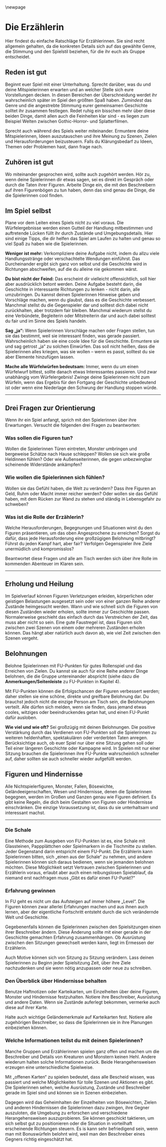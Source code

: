 \newpage
# Die Erzählerin
Hier findest du einfache Ratschläge für Erzählerinnen. Sie sind recht  allgemein gehalten, da die konkreten Details sich auf das gewählte Genre, die Stimmung und den Spielstil beziehen, für die ihr euch als Gruppe entscheidet.


## Reden ist gut

<!-- Start your game with a conversation. Talk about
what players want out of the game, what you want, and where those ideas overlap. Those overlaps are likely where everyone is going to have the most fun. At the very least you should work together to establish the genre and tone of your shared story.
Talk about this stuff too, so that everyone is clear of the specfics (there is a world of difference between Gothic horror and splatter films, for example).  
Talk during the game too. Encourage players to share ideas and give input into scenes, objectives and the challenges characters face. If you need to clarify ideas, themes or issues then do that. -->

Beginnt euer Spiel mit einer Unterhaltung. Sprecht darüber, was du und deine Mitspielerinnen erwarten und an welcher Stelle sich eure Vorstellungen decken. In diesen Bereichen der Überschneidung werdet ihr wahrscheinlich später im Spiel den größten Spaß haben. *Zumindest* das Genre und die angestrebte Stimmung eurer gemeinsamen Geschichte solltet ihr zusammen festlegen. Redet ruhig ein bisschen mehr über diese beiden Dinge, damit allen auch die Feinheiten klar sind - es liegen zum Beispiel Welten zwischen Gothic-Horror- und Splatterfilmen.

Sprecht auch während des Spiels weiter miteinander. Ermuntere deine Mitspielerinnen, Ideen auszutauschen und ihre Meinung zu Szenen, Zielen und Herausforderungen beizusteuern. Falls du Klärungsbedarf zu Ideen, Themen oder Problemen hast, dann frage nach.

## Zuhören ist gut

<!-- If there is going to be talk there needs to be listening. listen to your players and the things they tell you, either in conversation or when they do things with their character. Do stuff that relates to the Descriptors written on the player’s character sheets, because that is what they think is cool. -->

Wo miteinander gesprochen wird, sollte auch zugehört werden. Hör zu, wenn deine Spielerinnen dir etwas sagen, sei es direkt im Gespräch oder durch die Taten ihrer Figuren. Arbeite Dinge ein, die mit den Beschreibern auf ihren Figurenbögen zu tun haben, denn das sind genau die Dinge, die die Spielerinnen cool finden.

## Im Spiel selbst
Plane vor dem Leiten eines Spiels nicht zu viel voraus. Die Würfelergebnisse werden einen Gutteil der Handlung mitbestimmen und auftretende Lücken füllt ihr durch Zustände und Umgebungsdetails. Hier sind einige Tipps, die dir helfen das Spiel am Laufen zu halten und genau so viel Spaß zu haben wie die Spielerinnen.


**Weniger ist mehr:** Verkompliziere deine Aufgabe nicht, indem du allzu viele Handlungsstränge oder verschachtelte Wendungen einführst. Das Durcheinander ergibt sich ganz von selbst und die Geschichte wird in Richtungen abschweifen, auf die du alleine nie gekommen wärst.


**Du bist nicht der Feind:** Das erscheint dir vielleicht offensichtlich, soll hier aber ausdrücklich betont werden. Deine Aufgabe besteht darin, die Geschichte in interessante Richtungen zu lenken - nicht darin, alle umzubringen. Du kannst deinen Spielerinnen Hinweise geben und Vorschläge machen, wenn du glaubst, dass es die Geschichte verbessert. Manchmal stellst du die Gegenspieler dar und solltest dich dabei nicht zurückhalten, aber trotzdem fair bleiben. Manchmal wiederum stellst du eine Verbündete, Begleiterin oder Mitstreiterin dar und auch dabei solltest du fair und im Sinne des Spiels handeln.  

**Sag „ja“:** Wenn Spielerinnen Vorschläge machen oder Fragen stellen, tun sie das bestimmt, weil sie interessant finden, was gerade passiert. Wahrscheinlich haben sie eine coole Idee für die Geschichte. Ermuntere sie und sag getrost „ja“ zu solchen Einwürfen. Das soll nicht heißen, dass die Spielerinnen alles kriegen, was sie wollen – wenn es passt, solltest du sie aber Elemente hinzufügen lassen.

**Mache alle Würfelwürfen bedeutsam:** Immer, wenn du um einen Würfelwurf bittest, sollte danach etwas Interessantes passieren. Und zwar unabhängig vom Würfelergebnis! Zwinge deine Spielerinnen nicht zum Würfeln, wenn das Ergebis für den Fortgang der Geschichte unbedeutend ist oder wenn eine Niederlage den Schwung der Handlung stoppen würde.

----

<!-- ## 3 Questions to guide your game -->

## Drei Fragen zur Orientierung

Wenn ihr ein Spiel anfangt, sprich mit den Spielerinnen über ihre Erwartungen. Versucht die folgenden drei Fragen zu beantworten:


### Was sollen die Figuren tun?

Wollen die Spielerinnen Türen eintreten, Monster umbringen und bergeweise Schätze nach Hause schleppen? Wollen sie sich wie große Heldinnen fühlen? Oder wie Außenseiterinnen, die gegen unbezwingbar scheinende Widerstände ankämpfen?


### Wie wollen die Spielerinnen sich fühlen?

Wollen sie das Gefühl haben, die Welt zu verändern? Dass ihre Figuren an Geld, Ruhm oder Macht immer reicher werden? Oder wollen sie das Gefühl haben, mit dem Rücken zur Wand zu stehen und ständig in Lebensgefahr zu schweben?


### Was ist die Rolle der Erzählerin?

Welche Herausforderungen, Begegnungen und Situationen wirst du den Figuren präsentieren, um das oben Angesprochene zu erreichen? Sorgst du dafür, dass jede Herausforderung eine großzügigen Belohnung mitbringt? Führst du jeden Kampf hart, aber fair? Verfolgen Gegenspieler ihre Ziele unermüdlich und kompromisslos?


Beantwortet diese Fragen und alle am Tisch werden sich über ihre Rolle im kommenden Abenteuer im Klaren sein.

----

## Erholung und Heilung

Im Spielverlauf können Figuren Verletzungen erleiden, körperlichen oder geistigen Belastungen ausgesetzt sein oder von einer ganzen Reihe anderer Zustände heimgesucht werden. Wann und wie schnell sich die Figuren von diesen Zuständen wieder erholen, sollte immer zur Geschichte passen. Normalerweise geschieht das einfach durch das Verstreichen der Zeit, das muss aber nicht so sein. Eine gute Faustregel ist, dass Figuren sich zwischen zwei Szenen von einem oder mehreren Zuständen erholen können. Das hängt aber natürlich auch davon ab, wie viel Zeit zwischen den Szenen vergeht.


## Belohnungen

<!-- Reward players for good roleplaying and achieving goals by giving them FU points. You may also reward them for a variety of other reasons, as your group de- cides (see the sidebar on page 12 [shouldn't this be page 14???]). FU points can be used to improve a characters chance of success and are therefore a great immediate, tangible reward. You don’t have to be the only one at the table o ering rewards, though. All players should speak up when someone has done something cool, funny or awesome, and re- ward a FU point. -->

Belohne Spielerinnen mit FU-Punkten für gutes Rollenspiel und das Erreichen von Zielen. Du kannst sie auch für eine Reihe anderer Dinge belohnen, die die Gruppe untereinander abspricht (siehe dazu die **Anmerkungen/Seitenleiste** zu FU-Punkten in Kapitel 4).

Mit FU-Punkten können die Erfolgschancen der Figuren verbessert werden; daher stellen sie eine schöne, direkte und greifbare Belohnung dar. Du brauchst jedoch nicht die einzige Person am Tisch sein, die Belohnungen verteilt. Alle dürfen sich melden, wenn sie finden, dass jemand etwas cooles, witziges oder beeindruckendes getan hat, und einen FU-Punkt dafür ausloben.



**Wie viel und wie oft?** Sei großzügig mit deinen Belohnungen. Die positive Verstärkung durch das Verdienen von FU-Punkten soll die Spielerinnen zu weiteren heldenhaften, spektakulären oder verderbten Taten anregen. Berücksichtige auch, ob euer Spiel nur über eine Sitzung gehen soll oder Teil einer längeren Geschichte oder Kampagne wird. In Spielen mit nur einer Sitzung brauchen die Spielerinnen ihre FU-Punkte wahrscheinlich schneller auf, daher sollten sie auch schneller wieder aufgefüllt werden.


## Figuren und Hindernisse

Alle Nichtspielerfiguren, Monster, Fallen, Bösewichte, Geländeeigenschaften, Wesen und Hindernisse, denen die Spielerinnen begegnen, werden im Großen und Ganzen genau wie Figuren definiert. Es gibt keine Regeln, die dich beim Gestalten von Figuren oder Hindernisse einschränken. Die einzige Voraussetzung ist, dass du sie unterhaltsam und interessant machst.

----


### Die Schale

Eine Methode zum Ausgeben von FU-Punkten ist es, eine Schale mit Glassteinen, Pappplättchen oder Spielmarkern in die Tischmitte zu stellen. Jeder Gegenstand darin entspricht einem FU-Punkt. Die Erzählerin kann Spielerinnen bitten, sich „einen aus der Schale“ zu nehmen, und andere Spielerinnen können sich daraus bedienen, wenn sie jemanden belohnen möchten. Diese Möglichkeit setzt Vertrauen zwischen Spielerinnen und Erzählerin voraus, erlaubt aber auch einen reibungslosen Spielablauf, da niemand erst nachfragen muss „Gibt es dafür einen FU-Punkt?“


### Erfahrung gewinnen
<!-- FU is not a game about “levelling up”. While characters might have a variety of experiences and learn from them, the real advancement comes from the changing story and/or world.   -->

In FU geht es nicht um das Aufsteigen auf immer höhere „Level“. Die Figuren können zwar allerlei Erfahrungen machen und aus ihnen auch lernen, aber der eigentliche Fortschritt entsteht durch die sich verändernde Welt und Geschichte.

Gegebenenfalls können die Spielerinnen zwischen den Spielsitzungen einen ihrer Beschreiber ändern. Diese Änderung sollte mit einer gerade in der Geschichte gemachten Erfahrung zusammenhängen. Ob Ausrüstung zwischen den Sitzungen gewechselt werden kann, liegt im Ermessen der Erzählerin.

Auch Motive können sich von Sitzung zu Sitzung verändern. Lass deinen Spielerinnen zu Beginn jeder Spielsitzung Zeit, über ihre Ziele nachzudenken und sie wenn nötig anzupassen oder neue zu schreiben.

### Den Überblick über Hindernisse behalten

Benutze Haftnotizen oder Karteikarten, um Einzelheiten über deine Figuren, Monster und Hindernisse festzuhalten. Notiere ihre Beschreiber, Ausrüstung und andere Daten. Wenn sie Zustände auferlegt bekommen, vermerke auch diese auf ihrer Karte.

Halte auch wichtige Geländemerkmale auf Karteikarten fest. Notiere alle zugehörigen Beschreiber, so dass die Spielerinnen sie in ihre Planungen einbeziehen können.

### Welche Informationen teilst du mit deinen Spielerinnen?

Manche Gruppen und Erzählerinnen spielen ganz offen und machen um die Beschreiber und Details von Kreaturen und Monstern keinen Hehl. Andere wiederum halten solche Informationen zurück. Beide Herangehensweisen erzeugen eine unterschiedliche Spielweise.

Mit „offenen Karten“ zu spielen bedeutet, dass alle Bescheid wissen, was passiert und welche Möglichkeiten für tolle Szenen und Aktionen es gibt. Die Spielerinnen sehen, welche Ausrüstung, Zustände und Beschreiber gerade im Spiel sind und können sie in Szenen einbeziehen.

Dagegen wird das Geheimhalten der Einzelheiten von Bösewichten, Zielen und anderen Hindernissen die Spielerinnen dazu zwingen, ihre Gegner auszuloten, die Umgebung zu erforschen und verschiedene Herangehensweisen auszuprobieren. Sie können geschickt taktieren, um sich selbst gut zu positionieren oder die Situation in vorteilhaft erscheinende Richtungen steuern. Es is kann sehr befriedigend sein, wenn man mit Bonuswürfeln belohnt wird, weil man den Beschreiber eines Gegners richtig eingeschätzt hat.
